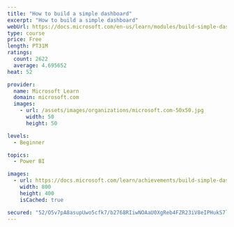 ```yaml
---
title: "How to build a simple dashboard"
excerpt: "How to build a simple dashboard"
webUrl: https://docs.microsoft.com/en-us/learn/modules/build-simple-dashboard/
type: course
price: Free
length: PT31M
ratings:
  count: 2622
  average: 4.695652
heat: 52

provider:
  name: Microsoft Learn
  domain: microsoft.com
  images:
    - url: /assets/images/organizations/microsoft.com-50x50.jpg
      width: 50
      height: 50

levels:
  - Beginner

topics:
  - Power BI

images:
  - url: https://docs.microsoft.com/learn/achievements/build-simple-dashboard-social.png
    width: 800
    height: 400
    isCached: true

secured: "52/O5v7pA8asupUwo5cfk7/b2768RIiwNOAaU0XgReb4FZR23iV8eIPHukS7lht8oo8583LKYsbSZgdqj9R0w7dhiwT5HOCtyRINzTDhEGauwP/ZRPy5BZDRzjQn/g9dAKmuC+EOxtgfLR/HwBP4tmypMTk+N4NK7ugKshbxV/nzV17W+EG2g2UhUoSEOMWQBhSAAuAWuVCYbEyhzSA2MVh4I3ovPmvJLW4XGdXqVVKDTv2ZSUOr0zIxcDUpkLHxt/2Ieeb0n6xyul3tAyWR2Q374XPE4GgM1ZfB7wi075pDur/ykld5cnaZfqkfgrb5E95m9/nSiGT11UtPG4y82GBuBLPbTfp00o6VaWyY9xv/vFGOVHMJgkAbrP50meHOV2vT+m9qF0WMExpRyhu11FhJ0EF/n5dCWR14H2Gzaps=;mnXUVsObKaZ4EKA1LrNz2Q=="
---
```


